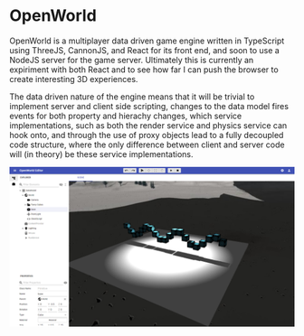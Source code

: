 # OpenWorld

OpenWorld is a multiplayer data driven game engine written in TypeScript using ThreeJS, CannonJS, and React 
for its front end, and soon to use a NodeJS server for the game server. Ultimately this is currently an
expiriment with both React and to see how far I can push the browser to create interesting 3D experiences.

The data driven nature of the engine means that it will be trivial to implement server and client side scripting,
changes to the data model fires events for both property and hierachy changes, which service implementations, such as 
both the render service and physics service can hook onto, and through the use of proxy objects lead to a fully decoupled
code structure, where the only difference between client and server code will (in theory) be these service implementations.

![Screenshot](https://github.com/Mattiemus/OpenWorld/blob/master/screenshot.png?raw=true)